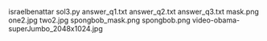 israelbenattar sol3.py answer_q1.txt answer_q2.txt answer_q3.txt mask.png one2.jpg two2.jpg spongbob_mask.png spongbob.png video-obama-superJumbo_2048x1024.jpg
